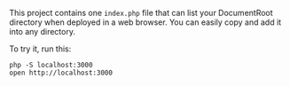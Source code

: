 This project contains one `index.php` file that can list your DocumentRoot directory
when deployed in a web browser. You can easily copy and add it into any directory.

To try it, run this:

	php -S localhost:3000
	open http://localhost:3000
